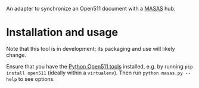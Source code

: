 An adapter to synchronize an Open511 document with a [MASAS](http://ircan-rican.org/projects/masas) hub.

# Installation and usage

Note that this tool is in development; its packaging and use will likely change.

Ensure that you have the [Python Open511 tools](https://github.com/open511/open511) installed, e.g. by running `pip install open511` (ideally within a `virtualenv`). Then run `python masas.py --help` to see options.